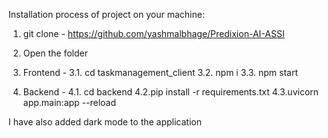 Installation process of project on your machine:
1. git clone - https://github.com/yashmalbhage/Predixion-AI-ASSI
2. Open the folder
3. Frontend -
  3.1. cd taskmanagement_client
  3.2. npm i
  3.3. npm start
 
4. Backend - 
   4.1. cd backend
   4.2.pip install -r requirements.txt
   4.3.uvicorn app.main:app --reload
    
I have also added dark mode to the application
